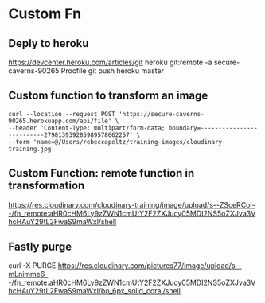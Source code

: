 # Custom Fn

## Deply to heroku

https://devcenter.heroku.com/articles/git
heroku git:remote -a  secure-caverns-90265
Procfile
git push heroku master


## Custom function to transform an image


```
curl --location --request POST 'https://secure-caverns-90265.herokuapp.com/api/file' \
--header 'Content-Type: multipart/form-data; boundary=--------------------------279813939285989578662257' \
--form 'name=@/Users/rebeccapeltz/training-images/cloudinary-training.jpg'
```
## Custom Function: remote function in transformation
https://res.cloudinary.com/cloudinary-training/image/upload/s--ZSceRCol--/fn_remote:aHR0cHM6Ly9zZWN1cmUtY2F2ZXJucy05MDI2NS5oZXJva3VhcHAuY29tL2FwaS9maWxl/shell

## Fastly purge
curl -X PURGE https://res.cloudinary.com/pictures77/image/upload/s--mLnimme6--/fn_remote:aHR0cHM6Ly9zZWN1cmUtY2F2ZXJucy05MDI2NS5oZXJva3VhcHAuY29tL2FwaS9maWxl/bo_6px_solid_coral/shell